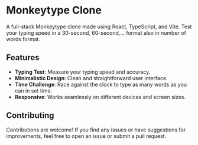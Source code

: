 # Monkeytype Clone

A full-stack Monkeytype clone made using React, TypeScript, and Vite. Test your typing speed in a 30-second, 60-second,... format also in number of words format.

## Features

- **Typing Test**: Measure your typing speed and accuracy.
- **Minimalistic Design**: Clean and straightforward user interface.
- **Time Challenge**: Race against the clock to type as many words as you can in set time.
- **Responsive**: Works seamlessly on different devices and screen sizes.

## Contributing

Contributions are welcome! If you find any issues or have suggestions for improvements, feel free to open an issue or submit a pull request.
